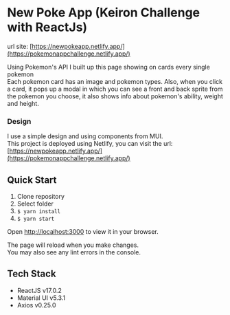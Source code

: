 # New Poke App (Keiron Challenge with ReactJs)

url site: [https://newpokeapp.netlify.app/](https://pokemonappchallenge.netlify.app/)

Using Pokemon's API I built up this page showing on cards every single pokemon<br/>
Each pokemon card has an image and pokemon types. Also, when you click a card, it pops up a modal in which you can see a front and back sprite from the pokemon you choose, it also shows info about pokemon's ability, weight and height.

### Design
I use a simple design and using components from MUI. </br>
This project is deployed using Netlify, you can visit the url: [https://newpokeapp.netlify.app/](https://pokemonappchallenge.netlify.app/)

## Quick Start
1. Clone repository
2. Select folder
3. ` $ yarn install `
4. ` $ yarn start ` 

Open [http://localhost:3000](http://localhost:3000) to view it in your browser.

The page will reload when you make changes.\
You may also see any lint errors in the console.


## Tech Stack

- ReactJS v17.0.2
- Material UI v5.3.1
- Axios v0.25.0
